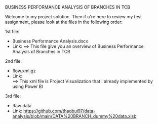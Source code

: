 BUSINESS PERFORMANCE ANALYSIS OF BRANCHES IN TCB

Welcome to my project solution. Then if u're here to review my test assignment, please look at the files in the following order:

1st file:
- Business Performance Analysis.docx
- Link: 
       ==> This file give you an overview of Business Performance Analysis of Branches in TCB
       
2nd file:
- flow.xml.gz
- Link:  
       ==> This xml file is Project Visualization that I already implemented by using Power BI
       
3rd file:
- Raw data
- Link: https://github.com/thaobui97/data-analysis/blob/main/DATA%20BRANCH_dummy%20data.xlsb
